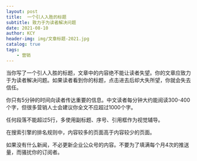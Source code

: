 ```yaml
---
layout: post
title:  一个引人入胜的标题
subtitle: 致力于为读者解决问题
date: 2021-08-10
author: KCY
header-img: img/文章标题-2021.jpg
catalog: true
tags:
    - 营销
---
```


当你写了一个引人入胜的标题，文章中的内容绝不能让读者失望。你的文章应致力于为读者解决问题。如果读者看到你的标题，点击进去后却大失所望，你就会失去信任。

你只有5分钟的时间向读者传达重要的信息。中文读者每分钟大约能阅读300-400个字，但很多营销人士会建议你全文不应超过1000个字。

任何段落不能超过5行，多使用副标题、序号、引用框作为视觉辅导。

在搜索引擎的排名规则中，内容较多的页面高于内容较少的页面。

如果没有什么新闻，不必更新企业公众号的内容。不要为了填满每个月4次的推送量，而骚扰你的订阅者。
